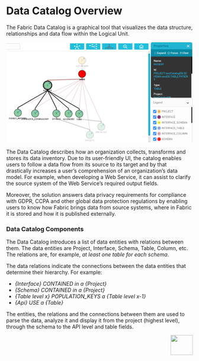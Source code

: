 # Data Catalog Overview

The Fabric Data Catalog is a graphical tool that visualizes the data structure, relationships and data flow within the Logical Unit. 

![image](images/33_01_tree.PNG)

The Data Catalog describes how an organization collects, transforms and stores its data inventory. Due to its user-friendly UI, the catalog enables users to follow a data flow from its source to its target and by that drastically increases a user’s comprehension of an organization’s data model. For example, when developing a Web Service, it can assist to clarify the source system of the Web Service’s required output fields.

Moreover, the solution answers data privacy requirements for compliance with GDPR, CCPA and other global data protection regulations by enabling users to know how Fabric brings data from source systems, where in Fabric it is stored and how it is published externally.

### Data Catalog Components

The Data Catalog introduces a list of data entities with relations between them. The data entities are Project, Interface, Schema, Table, Column, etc. The relations are, for example, *at least one table for each schema*.

The data relations indicate the connections between the data entities that determine their hierarchy. For example:

* *{Interface} CONTAINED in a {Project}*
* *{Schema} CONTAINED in a {Project}*
* *{Table level x} POPULATION_KEYS a {Table level x-1}*
* *{Api} USE a {Table}*

The entities, the relations and the connections between them are used to parse the data, analyze it and display it from the project (highest level), through the schema to the API level and table fields. 

[<img align="right" width="60" height="54" src="/articles/images/Next.png">](02_data_catalog_user_interface.md)

